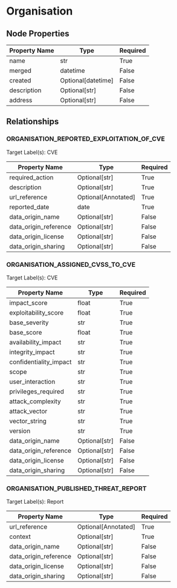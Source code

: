 # Organisation

## Node Properties

| Property Name | Type | Required |
| ------------- | ---- | -------- |
| name | str | True |
| merged | datetime | False |
| created | Optional[datetime] | False |
| description | Optional[str] | False |
| address | Optional[str] | False |

## Relationships

### ORGANISATION_REPORTED_EXPLOITATION_OF_CVE

Target Label(s): CVE

| Property Name | Type | Required |
| ------------- | ---- | -------- |
| required_action | Optional[str] | True |
| description | Optional[str] | True |
| url_reference | Optional[Annotated] | True |
| reported_date | date | True |
| data_origin_name | Optional[str] | False |
| data_origin_reference | Optional[str] | False |
| data_origin_license | Optional[str] | False |
| data_origin_sharing | Optional[str] | False |



### ORGANISATION_ASSIGNED_CVSS_TO_CVE

Target Label(s): CVE

| Property Name | Type | Required |
| ------------- | ---- | -------- |
| impact_score | float | True |
| exploitability_score | float | True |
| base_severity | str | True |
| base_score | float | True |
| availability_impact | str | True |
| integrity_impact | str | True |
| confidentiality_impact | str | True |
| scope | str | True |
| user_interaction | str | True |
| privileges_required | str | True |
| attack_complexity | str | True |
| attack_vector | str | True |
| vector_string | str | True |
| version | str | True |
| data_origin_name | Optional[str] | False |
| data_origin_reference | Optional[str] | False |
| data_origin_license | Optional[str] | False |
| data_origin_sharing | Optional[str] | False |



### ORGANISATION_PUBLISHED_THREAT_REPORT

Target Label(s): Report

| Property Name | Type | Required |
| ------------- | ---- | -------- |
| url_reference | Optional[Annotated] | True |
| context | Optional[str] | True |
| data_origin_name | Optional[str] | False |
| data_origin_reference | Optional[str] | False |
| data_origin_license | Optional[str] | False |
| data_origin_sharing | Optional[str] | False |